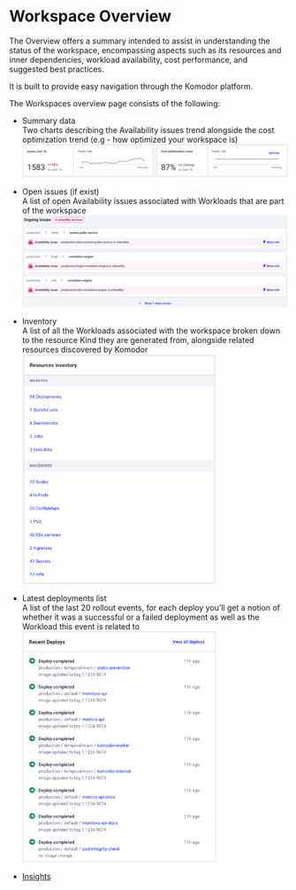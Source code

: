 # Workspace Overview

The Overview offers a summary intended to assist in understanding the status of the workspace, encompassing aspects such as its resources and inner dependencies, workload availability, cost performance, and suggested best practices.

It is built to provide easy navigation through the Komodor platform.

The Workspaces overview page consists of the following:

- Summary data  
    Two charts describing the Availability issues trend alongside the cost optimization trend (e.g - how optimized your workspace is)  
    <img src="./img/workspace-summary.png" width="600">

- Open issues (if exist)  
    A list of open Availability issues associated with Workloads that are part of the workspace
    <img src="./img/workspace-onging-issues.png" width="600">

- Inventory  
    A list of all the Workloads associated with the workspace broken down to the resource Kind they are generated from, alongside related resources discovered by Komodor  
    <img src="./img/workspace-inventory.png" width="350">


- Latest deployments list   
    A list of the last 20 rollout events, for each deploy you’ll get a notion of whether it was a successful or a failed deployment as well as the Workload this event is related to  
    <img src="./img/workspace-deploy-list.png" width="350">


- [Insights](./insights.md)
